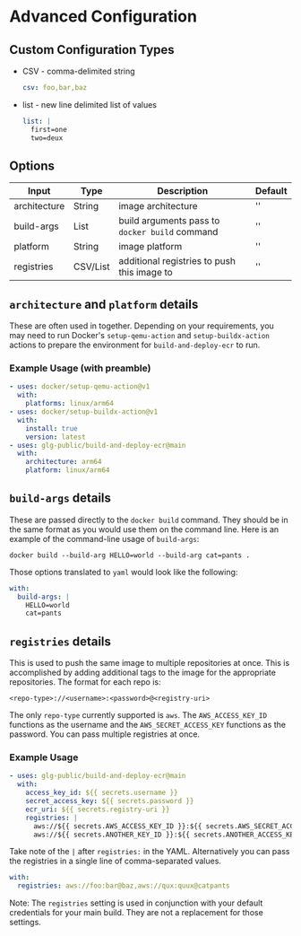 # Advanced Configuration

## Custom Configuration Types

* CSV - comma-delimited string
    ```yaml
    csv: foo,bar,baz
    ```
* list - new line delimited list of values
    ```yaml
    list: |
      first=one
      two=deux
    ```

## Options

| Input | Type | Description | Default |
|---|---|---|---|
| architecture | String | image architecture | '' |
| build-args | List | build arguments pass to `docker build` command | '' |
| platform | String | image platform | '' |
| registries | CSV/List | additional registries to push this image to | '' |

## `architecture` and `platform` details

These are often used in together. Depending on your requirements, you may need to run Docker's
`setup-qemu-action` and `setup-buildx-action` actions to prepare the environment for
`build-and-deploy-ecr` to run.

### Example Usage (with preamble)

```yaml
- uses: docker/setup-qemu-action@v1
  with:
    platforms: linux/arm64
- uses: docker/setup-buildx-action@v1
  with:
    install: true
    version: latest
- uses: glg-public/build-and-deploy-ecr@main
  with:
    architecture: arm64
    platform: linux/arm64
```

## `build-args` details

These are passed directly to the `docker build` command. They should be in the same format as you
would use them on the command line. Here is an example of the command-line usage of `build-args`:

```shell
docker build --build-arg HELLO=world --build-arg cat=pants .
```

Those options translated to `yaml` would look like the following:

```yaml
with:
  build-args: |
    HELLO=world
    cat=pants
```

## `registries` details

This is used to push the same image to multiple repositories at once. This is accomplished by
adding additional tags to the image for the appropriate repositories. The format for each repo is:

```
<repo-type>://<username>:<password>@<registry-uri>
```

The only `repo-type` currently supported is `aws`. The `AWS_ACCESS_KEY_ID` functions as the username
and the `AWS_SECRET_ACCESS_KEY` functions as the password. You can pass multiple registries at once.

### Example Usage

```yaml
- uses: glg-public/build-and-deploy-ecr@main
  with:
    access_key_id: ${{ secrets.username }}
    secret_access_key: ${{ secrets.password }}
    ecr_uri: ${{ secrets.registry-uri }}
    registries: |
      aws://${{ secrets.AWS_ACCESS_KEY_ID }}:${{ secrets.AWS_SECRET_ACCESS_KEY }}@${{ secrets.ECR_URI }}
      aws://${{ secrets.ANOTHER_KEY_ID }}:${{ secrets.ANOTHER_ACCESS_KEY }}@${{ secrets.ANOTHER_ECR_URI }}
```

Take note of the `|` after `registries:` in the YAML. Alternatively you can pass the registries in
a single line of comma-separated values.


```yaml
with:
  registries: aws://foo:bar@baz,aws://qux:quux@catpants
```

Note: The `registries` setting is used in conjunction with your default credentials for your main
build. They are not a replacement for those settings.

